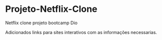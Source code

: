 # Projeto-Netflix-Clone
Netflix clone projeto bootcamp Dio

Adicionados links para sites interativos com as informações necessarias.
